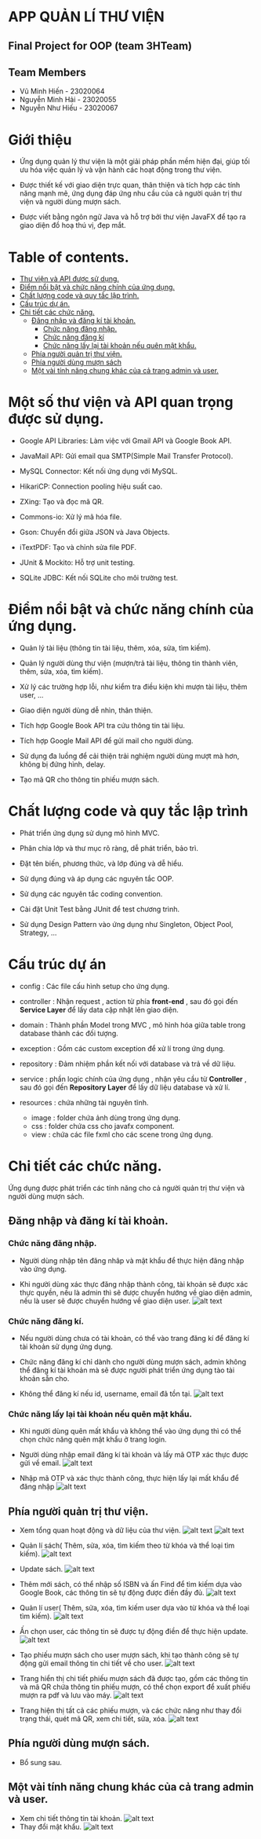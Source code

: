 # APP QUẢN LÍ THƯ VIỆN  

## Final Project for OOP (team 3HTeam)

## Team Members
- Vũ Minh Hiến - 23020064
- Nguyễn Minh Hải - 23020055
- Nguyễn Như Hiếu - 23020067

# Giới thiệu
- Ứng dụng quản lý thư viện là một giải pháp phần mềm hiện đại, giúp tối ưu hóa việc quản lý và vận hành các hoạt động trong thư viện.

- Được thiết kế với giao diện trực quan, thân thiện và tích hợp các tính năng mạnh mẽ, ứng dụng đáp ứng nhu cầu của cả người quản trị thư viện và người dùng mượn sách.

- Được viết bằng ngôn ngữ Java và hỗ trợ bởi thư viện JavaFX để tạo ra giao diện đồ hoạ thú vị, đẹp mắt.

# Table of contents.
- [Thư viện và API được sử dụng.](#một-số-thư-viện-và-api-quan-trọng-được-sử-dụng)
- [Điểm nổi bật và chức năng chính của ứng dụng.](#điểm-nổi-bật-và-chức-năng-chính-của-ứng-dụng)
- [Chất lượng code và quy tắc lập trình.](#chất-lượng-code-và-quy-tắc-lập-trình)
- [Cấu trúc dự án.](#cấu-trúc-dự-án)
- [Chi tiết các chức năng.](#chi-tiết-các-chức-năng)
  - [Đăng nhập và đăng kí tài khoản.](#Đăng-nhập-và-đăng-kí-tài-khoản)
    - [Chức năng đăng nhập.](#Chức-năng-đăng-nhập)
    - [Chức năng đăng kí](#Chức-năng-đăng-kí)
    - [Chức năng lấy lại tài khoản nếu quên mật khẩu.](#chức-năng-lấy-lại-tài-khoản-nếu-quên-mật-khẩu)
  - [Phía người quản trị thư viện.](#phía-người-quản-trị-thư-viện)
  - [Phía người dùng mượn sách](#phía-người-dùng-mượn-sách)
  - [Một vài tính năng chung khác của cả trang admin và user.](#một-vài-tính-năng-chung-khác-của-cả-trang-admin-và-user)
# Một số thư viện và API quan trọng được sử dụng.
- Google API Libraries: Làm việc với Gmail API và Google Book API.

- JavaMail API: Gửi email qua SMTP(Simple Mail Transfer Protocol).
- MySQL Connector: Kết nối ứng dụng với MySQL.
- HikariCP: Connection pooling hiệu suất cao.
- ZXing: Tạo và đọc mã QR.
- Commons-io: Xử lý mã hóa file.
- Gson: Chuyển đổi giữa JSON và Java Objects.
- iTextPDF: Tạo và chỉnh sửa file PDF.
- JUnit & Mockito: Hỗ trợ unit testing.
- SQLite JDBC: Kết nối SQLite cho môi trường test.

# Điểm nổi bật và chức năng chính của ứng dụng.
- Quản lý tài liệu (thông tin tài liệu, thêm, xóa, sửa, tìm kiếm).

- Quản lý người dùng thư viện (mượn/trả tài liệu,
thông tin thành viên, thêm, sửa, xóa, tìm kiếm).
- Xử lý các trường hợp lỗi, như kiểm tra điều kiện khi
mượn tài liệu, thêm user, ...
- Giao diện người dùng dễ nhìn, thân thiện.
- Tích hợp Google Book API tra cứu thông tin tài liệu.
- Tích hợp Google Mail API để gửi mail cho người dùng.
- Sử dụng đa luồng để cải thiện trải nghiệm người
dùng mượt mà hơn, không bị đứng hình, delay.
- Tạo mã QR cho thông tin phiếu mượn sách.

# Chất lượng code và quy tắc lập trình
- Phát triển ứng dụng sử dụng mô hình MVC.
- Phân chia lớp và thư mục rõ ràng, dễ phát triển, bảo trì.
- Đặt tên biến, phương thức, và lớp đúng và dễ hiểu.
- Sử dụng đúng và áp dụng các nguyên tắc OOP.

- Sử dụng các nguyên tắc coding convention.
- Cài đặt Unit Test bằng JUnit để test chương trình.
- Sử dụng Design Pattern vào ứng dụng như Singleton, Object Pool, Strategy, ...


# Cấu trúc dự án
- config : Các file cấu hình setup cho ứng dụng.
  
- controller : Nhận request , action từ phía **front-end** , sau đó gọi đến **Service Layer** để lấy data cập nhật lên giao diện.
- domain : Thành phần Model trong MVC , mô hình hóa giữa table trong database thành các đối tượng.
- exception : Gồm các custom exception để xử lí trong ứng dụng.
- repository : Đảm nhiệm phần kết nối với database và trả về dữ liệu.
- service : phần logic chính của ứng dụng , nhận yêu cầu từ **Controller** , sau đó gọi đến **Repository Layer** để lấy dữ liệu database và xử lí.
- resources : chứa những tài nguyên tĩnh.
   - image : folder chứa ảnh dùng trong ứng dụng.
   - css : folder chứa css cho javafx component.
   - view : chứa các file fxml cho các scene trong ứng dụng.


# Chi tiết các chức năng.
Ứng dụng được phát triển các tính năng cho cả người quản trị thư viện và người dùng mượn sách.
## Đăng nhập và đăng kí tài khoản.
### Chức năng đăng nhập.
- Người dùng nhập tên đăng nhâp và mật khẩu để thực hiện đăng nhập vào ứng dụng.

- Khi người dùng xác thực đăng nhập thành công, tài khoản sẽ được xác thực quyền, nếu là admin thì sẽ được chuyển hướng về giao diện admin, nếu là user sẽ được chuyển hướng về giao diện user.
![alt text](preview/image.png)

### Chức năng đăng kí.
- Nếu người dùng chưa có tài khoản, có thể vào trang đăng kí để đăng kí tài khoản sử dụng ứng dụng.

- Chức năng đăng kí chỉ dành cho người dùng mượn sách, admin không thể đăng kí tài khoản mà sẽ được người phát triển ứng dụng tào tài khoản sẵn cho.

- Không thể đăng kí nếu id, username, email đã tồn tại.
![alt text](preview/image-1.png)

### Chức năng lấy lại tài khoản nếu quên mật khẩu.

- Khi người dùng quên mất khẩu và không thể vào ứng dụng thì có thể chọn chức năng quên mật khẩu ở trang login.

- Người dùng nhập email đăng kí tài khoản và lấy mã OTP xác thực được gửi về email.
![alt text](preview/image-2.png)

- Nhập mã OTP và xác thực thành công, thực hiện lấy lại mất khẩu để đăng nhập
![alt text](preview/image-4.png)

## Phía người quản trị thư viện.
- Xem tổng quan hoạt động và dữ liệu của thư viện.
![alt text](preview/image-5.png)
![alt text](preview/image-6.png)

- Quản lí sách( Thêm, sửa, xóa, tìm kiếm theo từ khóa và thể loại tìm kiếm).
![alt text](preview/image-7.png)
- Update sách.
![alt text](preview/image-8.png)
- Thêm mới sách, có thể nhập số ISBN và ấn Find để tìm kiếm dựa vào Google Book, các thông tin sẽ tự động được điền đầy đủ.
![alt text](preview/image-9.png)
- Quản lí user( Thêm, sửa, xóa, tìm kiếm user dựa vào từ khóa và thể loại tìm kiếm).
![alt text](preview/image-10.png)
- Ấn chọn user, các thông tin sẽ được tự động điền để thực hiện update.
![alt text](preview/image-11.png)
- Tạo phiếu mượn sách cho user mượn sách, khi tạo thành công sẽ tự động gửi email thông tin chi tiết về cho user.
![alt text](preview/image-12.png)
- Trang hiển thị chi tiết phiếu mượn sách đã được tạo, gồm các thông tin và mã QR chứa thông tin phiếu mượn, có thể chọn export để xuất phiếu mượn ra pdf và lưu vào máy.
![alt text](preview/image-13.png)
- Trang hiện thị tất cả các phiếu mượn, và các chức năng như thay đổi trạng thái, quét mã QR, xem chi tiết, sửa, xóa.
![alt text](preview/image-14.png)
## Phía người dùng mượn sách.
- Bổ sung sau.
## Một vài tính năng chung khác của cả trang admin và user.
- Xem chi tiết thông tin tài khoản.
![alt text](preview/image-15.png)
- Thay đổi mật khẩu.
![alt text](preview/image-16.png)
